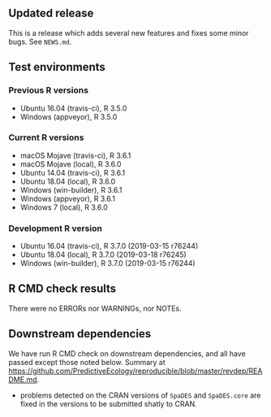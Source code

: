 ## Updated release

This is a release which adds several new features and fixes some minor bugs. See `NEWS.md`.

## Test environments

### Previous R versions
* Ubuntu 16.04        (travis-ci), R 3.5.0
* Windows              (appveyor), R 3.5.0

### Current R versions
* macOS Mojave        (travis-ci), R 3.6.1
* macOS Mojave            (local), R 3.6.0
* Ubuntu 14.04        (travis-ci), R 3.6.1
* Ubuntu 18.04            (local), R 3.6.0
* Windows           (win-builder), R 3.6.1
* Windows              (appveyor), R 3.6.1
* Windows 7               (local), R 3.6.0

### Development R version
* Ubuntu 16.04       (travis-ci), R 3.7.0 (2019-03-15 r76244)
* Ubuntu 18.04           (local), R 3.7.0 (2019-03-18 r76245)
* Windows          (win-builder), R 3.7.0 (2019-03-15 r76244)

## R CMD check results

There were no ERRORs nor WARNINGs, nor NOTEs.

## Downstream dependencies

We have run R CMD check on downstream dependencies, and all have passed except those noted below.
Summary at https://github.com/PredictiveEcology/reproducible/blob/master/revdep/README.md.

* problems detected on the CRAN versions of `SpaDES` and `SpaDES.core` are fixed in the versions to be submitted shatly to CRAN.
